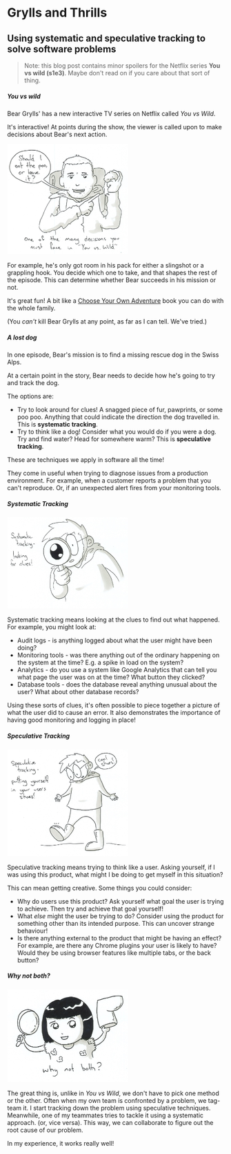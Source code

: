 
# Grylls and Thrills
## Using systematic and speculative tracking to solve software problems

> Note: this blog post contains minor spoilers for the Netflix series **You vs wild (s1e3)**. Maybe don't read on if you care about that sort of thing.

##### You vs wild
Bear Grylls' has a new interactive TV series on Netflix called *You vs Wild*.

It's interactive! At points during the show, the viewer is called upon to make decisions about Bear's next action.

<img src="/assets/images/2019/04/2019-04-18-01.jpg" class="left" width="280px">

For example, he's only got room in his pack for either a slingshot or a grappling hook. You decide which one to take, and that shapes the rest of the episode. This can determine whether Bear succeeds in his mission or not.

It's great fun! A bit like a [Choose Your Own Adventure](https://en.wikipedia.org/wiki/Choose_Your_Own_Adventure) book you can do with the whole family.

(You *can't* kill Bear Grylls at any point, as far as I can tell. We've tried.)

##### A lost dog
In one episode, Bear's mission is to find a missing rescue dog in the Swiss Alps.

At a certain point in the story, Bear needs to decide how he's going to try and track the dog.

The options are:
- Try to look around for clues!
A snagged piece of fur, pawprints, or some poo poo. Anything that could indicate the direction the dog travelled in. This is  **systematic tracking**.
- Try to think like a dog!
Consider what you would do if you were a dog. Try and find water? Head for somewhere warm? This is  **speculative tracking**.

These are techniques we apply in software all the time!

They come in useful when trying to diagnose issues from a production environment. For example, when a customer reports a problem that you can't reproduce. Or, if an unexpected alert fires from your monitoring tools.
##### Systematic Tracking
<img src="/assets/images/2019/04/2019-04-18-02.jpg" class="right" width="280px">

Systematic tracking means looking at the clues to find out what happened.
For example, you might look at:
* Audit logs - is anything logged about what the user might have been doing?
* Monitoring tools - was there anything out of the ordinary happening on the system at  the time? E.g. a spike in load on the system?
* Analytics - do you use a system like Google Analytics that can tell you what page the user was on at the time? What button they clicked?
* Database tools - does the database reveal anything unusual about the user? What about other database records?

Using these sorts of clues, it's often possible to piece together a picture of what the user did to cause an error.
It also demonstrates the importance of having good monitoring and logging in place!

##### Speculative Tracking
<img src="/assets/images/2019/04/2019-04-18-03.jpg" class="left" width="280px">

Speculative tracking means trying to think like a user. Asking yourself, if I was using this product, what might I be doing to get myself in this situation?

This can mean getting creative. Some things you could consider:
* Why do users use this product? Ask yourself what goal the user is trying to achieve. Then try and achieve that goal yourself!
* What _else_ might the user be trying to do? Consider using the product for something other than its intended purpose. This can uncover strange behaviour!
* Is there anything external to the product that might be having an effect? For example, are there any Chrome plugins your user is likely to have? Would they be using browser features like multiple tabs, or the back button?

##### Why not both?
<img src="/assets/images/2019/04/2019-04-18-04.jpg" class="right" width="280px">

The great thing is, unlike in *You vs Wild*, we don't have to pick one method or the other.
Often when my own team is confronted by a problem, we tag-team it.
I start tracking down the problem using speculative techniques. Meanwhile, one of my teammates tries to tackle it using a systematic approach. (or, vice versa).
This way, we can collaborate to figure out the root cause of our problem.

In my experience, it works really well!